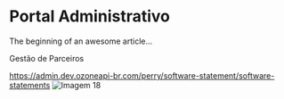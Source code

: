 # Portal Administrativo

The beginning of an awesome article...

Gestão de Parceiros

https://admin.dev.ozoneapi-br.com/perry/software-statement/software-statements
![Imagem 18](../images/imagem_18.png)